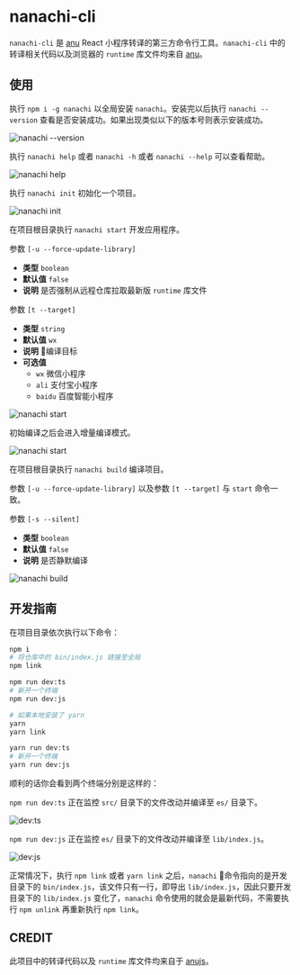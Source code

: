 # nanachi-cli

`nanachi-cli` 是 [anu](https://github.com/RubyLouvre/anu/) React 小程序转译的第三方命令行工具。`nanachi-cli` 中的转译相关代码以及浏览器的 `runtime` 库文件均来自 [anu](https://github.com/RubyLouvre/anu/)。

## 使用

执行 `npm i -g nanachi` 以全局安装 `nanachi`。安装完以后执行 `nanachi --version` 查看是否安装成功。如果出现类似以下的版本号则表示安装成功。

![nanachi --version](images/version.png)

执行 `nanachi help` 或者 `nanachi -h` 或者 `nanachi --help` 可以查看帮助。

![nanachi help](images/help.png)

执行 `nanachi init` 初始化一个项目。

![nanachi init](images/init.png)

在项目根目录执行 `nanachi start` 开发应用程序。

参数 `[-u --force-update-library]`

- **类型** `boolean`
- **默认值** `false`
- **说明** 是否强制从远程仓库拉取最新版 `runtime` 库文件

参数 `[t --target]`

- **类型** `string`
- **默认值** `wx`
- **说明** 编译目标
- **可选值**
  - `wx` 微信小程序
  - `ali` 支付宝小程序
  - `baidu` 百度智能小程序

![nanachi start](images/start.png)

初始编译之后会进入增量编译模式。

![nanachi start](images/start-watch.png)

在项目根目录执行 `nanachi build` 编译项目。

参数 `[-u --force-update-library]` 以及参数 `[t --target]` 与 `start` 命令一致。

参数 `[-s --silent]`

- **类型** `boolean`
- **默认值** `false`
- **说明** 是否静默编译

![nanachi build](images/build.png)

## 开发指南

在项目目录依次执行以下命令：

```sh
npm i
# 将仓库中的 bin/index.js 链接至全局
npm link

npm run dev:ts
# 新开一个终端
npm run dev:js

# 如果本地安装了 yarn
yarn
yarn link

yarn run dev:ts
# 新开一个终端
yarn run dev:js
```

顺利的话你会看到两个终端分别是这样的：

`npm run dev:ts` 正在监控 `src/` 目录下的文件改动并编译至 `es/` 目录下。

![dev:ts](images/dev-ts.png)

`npm run dev:js` 正在监控 `es/` 目录下的文件改动并编译至 `lib/index.js`。

![dev:js](images/dev-js.png)

正常情况下，执行 `npm link` 或者 `yarn link` 之后，`nanachi` 命令指向的是开发目录下的 `bin/index.js`，该文件只有一行，即导出 `lib/index.js`，因此只要开发目录下的 `lib/index.js` 变化了，`nanachi` 命令使用的就会是最新代码，不需要执行 `npm unlink` 再重新执行 `npm link`。

## CREDIT

此项目中的转译代码以及 `runtime` 库文件均来自于 [anujs](https://github.com/RubyLouvre/anu/)。
